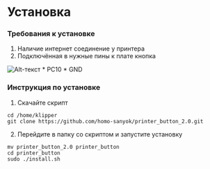 # Установка
### Требования к установке
1. Наличие интернет соединение у принтера
2. Подключённая в нужные пины к плате кнопка

    
![Alt-текст](https://www.google.com/url?sa=i&url=http%3A%2F%2Fwww.orangepi.org%2Fhtml%2FhardWare%2FcomputerAndMicrocontrollers%2Fdetails%2FOrange-Pi-Zero-2.html&psig=AOvVaw2JqzcJbxDUkf5wOo2RIiSt&ust=1673621731769000&source=images&cd=vfe&ved=0CBAQjRxqFwoTCKCMtPikwvwCFQAAAAAdAAAAABAE)
    * PC10
    * GND

### Инструкция по установке
1. Скачайте скрипт
```
cd /home/klipper
git clone https://github.com/homo-sanyok/printer_button_2.0.git
```
2. Перейдите в папку со скриптом и запустите установку
```
mv printer_button_2.0 printer_button
cd printer_button
sudo ./install.sh
```
